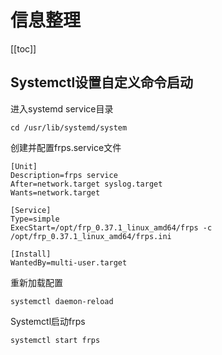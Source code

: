 # 信息整理
[[toc]]


## Systemctl设置自定义命令启动

进入systemd service目录

```shell
cd /usr/lib/systemd/system 
```

创建并配置frps.service文件

```shell
[Unit]
Description=frps service
After=network.target syslog.target
Wants=network.target

[Service]
Type=simple
ExecStart=/opt/frp_0.37.1_linux_amd64/frps -c /opt/frp_0.37.1_linux_amd64/frps.ini

[Install]
WantedBy=multi-user.target
```

重新加载配置

```shell
systemctl daemon-reload
```

Systemctl启动frps

```shell
systemctl start frps
```